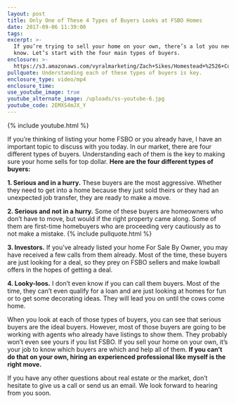 ```yaml
---
layout: post
title: Only One of These 4 Types of Buyers Looks at FSBO Homes
date: 2017-09-06 11:39:00
tags:
excerpt: >-
  If you’re trying to sell your home on your own, there’s a lot you need to
  know. Let’s start with the four main types of buyers.
enclosure: >-
  https://s3.amazonaws.com/vyralmarketing/Zach+Sikes/Homestead+%2526+Co-+Only+One+of+These+4+Types+of+Buyers+Looks+at+FSBO+Homes.mp4
pullquote: Understanding each of these types of buyers is key.
enclosure_type: video/mp4
enclosure_time:
use_youtube_image: true
youtube_alternate_image: /uploads/ss-youtube-6.jpg
youtube_code: 2EMXS4mJX_Y
---
```



{% include youtube.html %}

If you’re thinking of listing your home FSBO or you already have, I have an important topic to discuss with you today. In our market, there are four different types of buyers. Understanding each of them is the key to making sure your home sells for top dollar. **Here are the four different types of buyers:**

**1. Serious and in a hurry.** These buyers are the most aggressive. Whether they need to get into a home because they just sold theirs or they had an unexpected job transfer, they are ready to make a move.

**2. Serious and not in a hurry.** Some of these buyers are homeowners who don’t have to move, but would if the right property came along. Some of them are first-time homebuyers who are proceeding very cautiously as to not make a mistake. {% include pullquote.html %}

**3. Investors.** If you’ve already listed your home For Sale By Owner, you may have received a few calls from them already. Most of the time, these buyers are just looking for a deal, so they prey on FSBO sellers and make lowball offers in the hopes of getting a deal.

**4. Looky-loos.** I don’t even know if you can call them buyers. Most of the time, they can’t even qualify for a loan and are just looking at homes for fun or to get some decorating ideas. They will lead you on until the cows come home.

When you look at each of those types of buyers, you can see that serious buyers are the ideal buyers. However, most of those buyers are going to be working with agents who already have listings to show them. They probably won’t even see yours if you list FSBO. If you sell your home on your own, it’s your job to know which buyers are which and help all of them. **If you can’t do that on your own, hiring an experienced professional like myself is the right move.**

If you have any other questions about real estate or the market, don’t hesitate to give us a call or send us an email. We look forward to hearing from you soon.